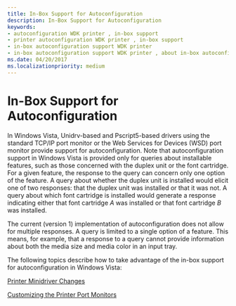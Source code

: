 ```yaml
---
title: In-Box Support for Autoconfiguration
description: In-Box Support for Autoconfiguration
keywords:
- autoconfiguration WDK printer , in-box support
- printer autoconfiguration WDK printer , in-box support
- in-box autoconfiguration support WDK printer
- in-box autoconfiguration support WDK printer , about in-box autoconfiguration support
ms.date: 04/20/2017
ms.localizationpriority: medium
---
```


# In-Box Support for Autoconfiguration


In Windows Vista, Unidrv-based and Pscript5-based drivers using the standard TCP/IP port monitor or the Web Services for Devices (WSD) port monitor provide support for autoconfiguration. Note that autoconfiguration support in Windows Vista is provided only for queries about installable features, such as those concerned with the duplex unit or the font cartridge. For a given feature, the response to the query can concern only one option of the feature. A query about whether the duplex unit is installed would elicit one of two responses: that the duplex unit was installed or that it was not. A query about which font cartridge is installed would generate a response indicating either that font cartridge *A* was installed or that font cartridge *B* was installed.

The current (version 1) implementation of autoconfiguration does not allow for multiple responses. A query is limited to a single option of a feature. This means, for example, that a response to a query cannot provide information about both the media size and media color in an input tray.

The following topics describe how to take advantage of the in-box support for autoconfiguration in Windows Vista:

[Printer Minidriver Changes](printer-minidriver-changes.md)

[Customizing the Printer Port Monitors](customizing-the-printer-port-monitors.md)

 

 




